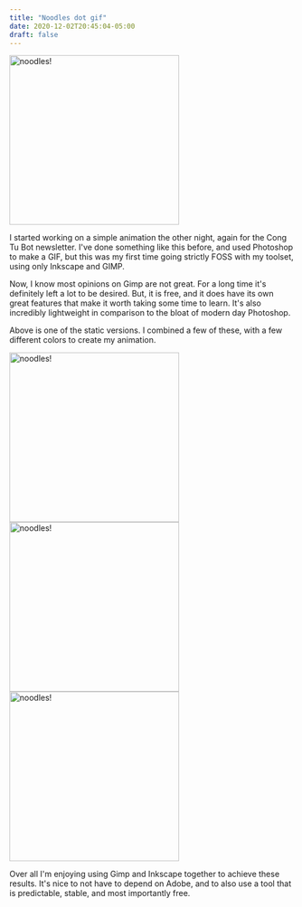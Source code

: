 ```yaml
---
title: "Noodles dot gif"
date: 2020-12-02T20:45:04-05:00
draft: false 
---
```


<img src="/posts/2020/basic-noodles.png" width="300" alt="noodles!">

I started working on a simple animation the other night, again for the Cong Tu Bot
newsletter. I've done something like this before, and used Photoshop to make a GIF,
but this was my first time going strictly FOSS with my toolset, using only Inkscape
and GIMP.

Now, I know most opinions on Gimp are not great. For a long time it's definitely left
a lot to be desired. But, it is free, and it does have its own great features that make
it worth taking some time to learn. It's also incredibly lightweight in comparison to the
bloat of modern day Photoshop.

Above is one of the static versions. I combined a few of these, with a few different colors
to create my animation.

<img src="/posts/2020/mistake.gif" width="300" alt="noodles!">
<img src="/posts/2020/noodles.gif" width="300" alt="noodles!">
<img src="/posts/2020/noodle3.jpg" width="300" alt="noodles!">

Over all I'm enjoying using Gimp and Inkscape together to achieve these results. It's nice
to not have to depend on Adobe, and to also use a tool that is predictable, stable, and
most importantly free.
